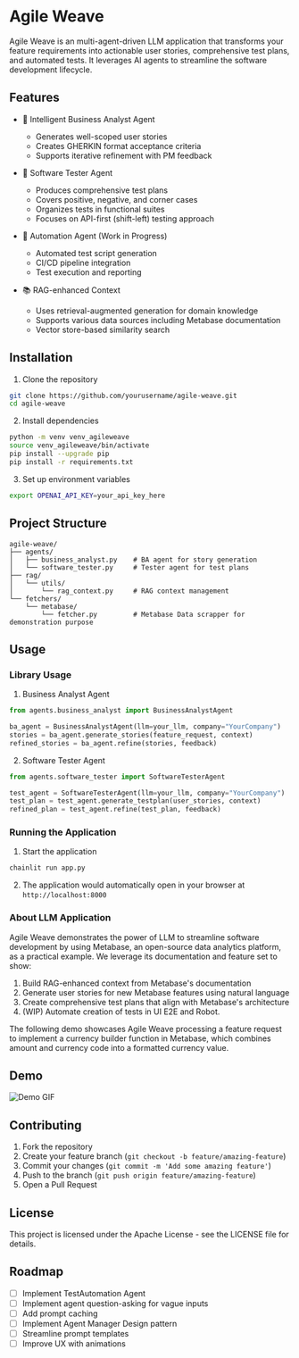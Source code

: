 # Agile Weave

Agile Weave is an multi-agent-driven LLM application that transforms your feature requirements into actionable user stories, comprehensive test plans, and automated tests. It leverages AI agents to streamline the software development lifecycle.

## Features

- 🤖 Intelligent Business Analyst Agent
  - Generates well-scoped user stories
  - Creates GHERKIN format acceptance criteria
  - Supports iterative refinement with PM feedback
  
- 🧪 Software Tester Agent
  - Produces comprehensive test plans
  - Covers positive, negative, and corner cases
  - Organizes tests in functional suites
  - Focuses on API-first (shift-left) testing approach

- 🔄 Automation Agent (Work in Progress)
  - Automated test script generation
  - CI/CD pipeline integration
  - Test execution and reporting

- 📚 RAG-enhanced Context
  - Uses retrieval-augmented generation for domain knowledge
  - Supports various data sources including Metabase documentation
  - Vector store-based similarity search

## Installation

1. Clone the repository
```bash
git clone https://github.com/yourusername/agile-weave.git
cd agile-weave
```

2. Install dependencies
```bash
python -m venv venv_agileweave
source venv_agileweave/bin/activate
pip install --upgrade pip
pip install -r requirements.txt
```

3. Set up environment variables
```bash
export OPENAI_API_KEY=your_api_key_here
```

## Project Structure

```
agile-weave/
├── agents/
│   ├── business_analyst.py    # BA agent for story generation
│   └── software_tester.py     # Tester agent for test plans
├── rag/
│   └── utils/
│       └── rag_context.py     # RAG context management
└── fetchers/
    └── metabase/
        └── fetcher.py         # Metabase Data scrapper for demonstration purpose
```

## Usage

### Library Usage

1. Business Analyst Agent
```python
from agents.business_analyst import BusinessAnalystAgent

ba_agent = BusinessAnalystAgent(llm=your_llm, company="YourCompany")
stories = ba_agent.generate_stories(feature_request, context)
refined_stories = ba_agent.refine(stories, feedback)
```

2. Software Tester Agent
```python
from agents.software_tester import SoftwareTesterAgent

test_agent = SoftwareTesterAgent(llm=your_llm, company="YourCompany")
test_plan = test_agent.generate_testplan(user_stories, context)
refined_plan = test_agent.refine(test_plan, feedback)
```

### Running the Application

1. Start the application
```bash
chainlit run app.py
```

2. The application would automatically open in your browser at `http://localhost:8000`


### About LLM Application
Agile Weave demonstrates the power of LLM to streamline software development by using Metabase, an open-source data analytics platform, as a practical example. We leverage its documentation and feature set to show:

1. Build RAG-enhanced context from Metabase's documentation
2. Generate user stories for new Metabase features using natural language
3. Create comprehensive test plans that align with Metabase's architecture
4. (WIP) Automate creation of tests in UI E2E and Robot.

The following demo showcases Agile Weave processing a feature request to implement a currency builder function in Metabase, which combines amount and currency code into a formatted currency value.

## Demo
![Demo GIF](assets/video/Demo.gif)

## Contributing

1. Fork the repository
2. Create your feature branch (`git checkout -b feature/amazing-feature`)
3. Commit your changes (`git commit -m 'Add some amazing feature'`)
4. Push to the branch (`git push origin feature/amazing-feature`)
5. Open a Pull Request

## License

This project is licensed under the Apache License - see the LICENSE file for details.

## Roadmap

- [ ] Implement TestAutomation Agent
- [ ] Implement agent question-asking for vague inputs
- [ ] Add prompt caching
- [ ] Implement Agent Manager Design pattern
- [ ] Streamline prompt templates
- [ ] Improve UX with animations